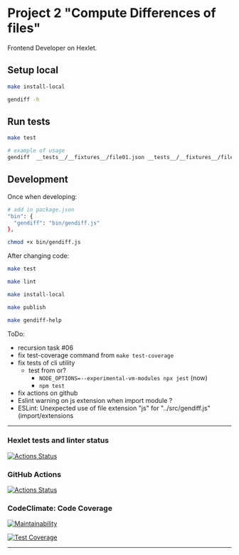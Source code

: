 # Project 2 "Compute Differences of files"

Frontend Developer on Hexlet.

## Setup local

```bash
make install-local

gendiff -h
```

## Run tests

```bash
make test

# example of usage
gendiff  __tests__/__fixtures__/file01.json __tests__/__fixtures__/file02.json
```

## Development

Once when developing:

```bash
# add in package.json
"bin": {
  "gendiff": "bin/gendiff.js"
}, 

chmod +x bin/gendiff.js
```

After changing code:

```bash
make test

make lint

make install-local

make publish

make gendiff-help
```

ToDo:

- recursion task #06
- fix test-coverage command from `make test-coverage`
- fix tests of cli utility
  - test from or?
    - `NODE_OPTIONS=--experimental-vm-modules npx jest` (now)
    - `npm test`
- fix actions on github
- Eslint warning on js extension when import module ? 
- ESLint: Unexpected use of file extension "js" for "../src/gendiff.js"(import/extensions

----

### Hexlet tests and linter status

[![Actions Status](https://github.com/ivekhov/frontend-project-46/workflows/hexlet-check/badge.svg)](https://github.com/ivekhov/frontend-project-46/actions)

### GitHub Actions

[![Actions Status](https://github.com/ivekhov/frontend-project-46/actions/workflows/hexlet-check.yml/badge.svg)](https://github.com/ivekhov/frontend-project-46/actions)

### CodeClimate: Code Coverage

[![Maintainability](https://api.codeclimate.com/v1/badges/f9b0debda75ad31a2506/maintainability)](https://codeclimate.com/github/ivekhov/frontend-project-46/maintainability)

[![Test Coverage](https://api.codeclimate.com/v1/badges/f9b0debda75ad31a2506/test_coverage)](https://codeclimate.com/github/ivekhov/frontend-project-46/test_coverage)

----
